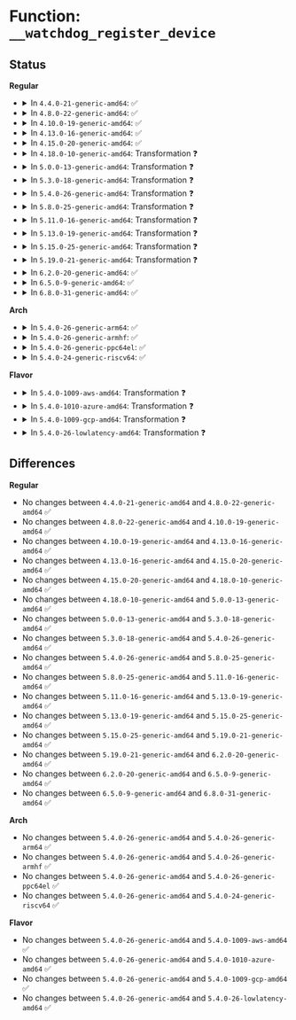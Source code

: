 # Function: <code>__watchdog_register_device</code>

## Status
<b>Regular</b>
<ul>
<li>
<details>
<summary>In <code>4.4.0-21-generic-amd64</code>: ✅</summary>

```c
int __watchdog_register_device(struct watchdog_device * wdd)
```

```json
{
  "name": "__watchdog_register_device",
  "collision_type": "Unique Static",
  "inline_type": "No",
  "funcs": [
    {
      "addr": 18446744071585704800,
      "name": "__watchdog_register_device",
      "external": false,
      "loc": "drivers/watchdog/watchdog_core.c:140",
      "file": "drivers/watchdog/watchdog_core.c",
      "inline": "seen, unknown",
      "caller_inline": [],
      "caller_func": [
        "drivers/watchdog/watchdog_core.c:watchdog_register_device"
      ]
    }
  ],
  "symbols": [
    {
      "addr": 18446744071585704800,
      "name": "__watchdog_register_device",
      "section": ".text",
      "bind": "STB_LOCAL",
      "size": 441
    }
  ]
}
```
</details>
</li>
<li>
<details>
<summary>In <code>4.8.0-22-generic-amd64</code>: ✅</summary>

```c
int __watchdog_register_device(struct watchdog_device * wdd)
```

```json
{
  "name": "__watchdog_register_device",
  "collision_type": "Unique Static",
  "inline_type": "No",
  "funcs": [
    {
      "addr": 18446744071586101552,
      "name": "__watchdog_register_device",
      "external": false,
      "loc": "drivers/watchdog/watchdog_core.c:194",
      "file": "drivers/watchdog/watchdog_core.c",
      "inline": "seen, unknown",
      "caller_inline": [],
      "caller_func": [
        "drivers/watchdog/watchdog_core.c:watchdog_init",
        "drivers/watchdog/watchdog_core.c:watchdog_register_device"
      ]
    }
  ],
  "symbols": [
    {
      "addr": 18446744071586101552,
      "name": "__watchdog_register_device",
      "section": ".text",
      "bind": "STB_LOCAL",
      "size": 484
    }
  ]
}
```
</details>
</li>
<li>
<details>
<summary>In <code>4.10.0-19-generic-amd64</code>: ✅</summary>

```c
int __watchdog_register_device(struct watchdog_device * wdd)
```

```json
{
  "name": "__watchdog_register_device",
  "collision_type": "Unique Static",
  "inline_type": "No",
  "funcs": [
    {
      "addr": 18446744071586302032,
      "name": "__watchdog_register_device",
      "external": false,
      "loc": "drivers/watchdog/watchdog_core.c:194",
      "file": "drivers/watchdog/watchdog_core.c",
      "inline": "seen, unknown",
      "caller_inline": [],
      "caller_func": [
        "drivers/watchdog/watchdog_core.c:watchdog_init",
        "drivers/watchdog/watchdog_core.c:watchdog_register_device"
      ]
    }
  ],
  "symbols": [
    {
      "addr": 18446744071586302032,
      "name": "__watchdog_register_device",
      "section": ".text",
      "bind": "STB_LOCAL",
      "size": 484
    }
  ]
}
```
</details>
</li>
<li>
<details>
<summary>In <code>4.13.0-16-generic-amd64</code>: ✅</summary>

```c
int __watchdog_register_device(struct watchdog_device * wdd)
```

```json
{
  "name": "__watchdog_register_device",
  "collision_type": "Unique Static",
  "inline_type": "No",
  "funcs": [
    {
      "addr": 18446744071586400992,
      "name": "__watchdog_register_device",
      "external": false,
      "loc": "drivers/watchdog/watchdog_core.c:194",
      "file": "drivers/watchdog/watchdog_core.c",
      "inline": "seen, unknown",
      "caller_inline": [],
      "caller_func": [
        "drivers/watchdog/watchdog_core.c:watchdog_init",
        "drivers/watchdog/watchdog_core.c:watchdog_register_device"
      ]
    }
  ],
  "symbols": [
    {
      "addr": 18446744071586400992,
      "name": "__watchdog_register_device",
      "section": ".text",
      "bind": "STB_LOCAL",
      "size": 460
    }
  ]
}
```
</details>
</li>
<li>
<details>
<summary>In <code>4.15.0-20-generic-amd64</code>: ✅</summary>

```c
int __watchdog_register_device(struct watchdog_device * wdd)
```

```json
{
  "name": "__watchdog_register_device",
  "collision_type": "Unique Static",
  "inline_type": "No",
  "funcs": [
    {
      "addr": 18446744071586867120,
      "name": "__watchdog_register_device",
      "external": false,
      "loc": "drivers/watchdog/watchdog_core.c:175",
      "file": "drivers/watchdog/watchdog_core.c",
      "inline": "seen, unknown",
      "caller_inline": [],
      "caller_func": [
        "drivers/watchdog/watchdog_core.c:watchdog_init",
        "drivers/watchdog/watchdog_core.c:watchdog_register_device"
      ]
    }
  ],
  "symbols": [
    {
      "addr": 18446744071586867120,
      "name": "__watchdog_register_device",
      "section": ".text",
      "bind": "STB_LOCAL",
      "size": 362
    }
  ]
}
```
</details>
</li>
<li>
<details>
<summary>In <code>4.18.0-10-generic-amd64</code>: Transformation ❓</summary>

```c
int __watchdog_register_device(struct watchdog_device * wdd)
```

```json
{
  "name": "__watchdog_register_device",
  "collision_type": "Unique Static",
  "inline_type": "No",
  "funcs": [
    {
      "addr": 0,
      "name": "__watchdog_register_device",
      "external": false,
      "loc": "drivers/watchdog/watchdog_core.c:176",
      "file": "drivers/watchdog/watchdog_core.c",
      "inline": "seen, unknown",
      "caller_inline": [],
      "caller_func": [
        "drivers/watchdog/watchdog_core.c:watchdog_init",
        "drivers/watchdog/watchdog_core.c:watchdog_register_device"
      ]
    }
  ],
  "symbols": [
    {
      "addr": 18446744071587160608,
      "name": "__watchdog_register_device",
      "section": ".text",
      "bind": "STB_LOCAL",
      "size": 319
    },
    {
      "addr": 18446744071587161298,
      "name": "__watchdog_register_device.cold.7",
      "section": ".text",
      "bind": "STB_LOCAL",
      "size": 49
    }
  ]
}
```
</details>
</li>
<li>
<details>
<summary>In <code>5.0.0-13-generic-amd64</code>: Transformation ❓</summary>

```c
int __watchdog_register_device(struct watchdog_device * wdd)
```

```json
{
  "name": "__watchdog_register_device",
  "collision_type": "Unique Static",
  "inline_type": "No",
  "funcs": [
    {
      "addr": 0,
      "name": "__watchdog_register_device",
      "external": false,
      "loc": "drivers/watchdog/watchdog_core.c:176",
      "file": "drivers/watchdog/watchdog_core.c",
      "inline": "seen, unknown",
      "caller_inline": [],
      "caller_func": [
        "drivers/watchdog/watchdog_core.c:watchdog_init",
        "drivers/watchdog/watchdog_core.c:watchdog_register_device"
      ]
    }
  ],
  "symbols": [
    {
      "addr": 18446744071587340528,
      "name": "__watchdog_register_device",
      "section": ".text",
      "bind": "STB_LOCAL",
      "size": 319
    },
    {
      "addr": 18446744071587341218,
      "name": "__watchdog_register_device.cold.7",
      "section": ".text",
      "bind": "STB_LOCAL",
      "size": 49
    }
  ]
}
```
</details>
</li>
<li>
<details>
<summary>In <code>5.3.0-18-generic-amd64</code>: Transformation ❓</summary>

```c
int __watchdog_register_device(struct watchdog_device * wdd)
```

```json
{
  "name": "__watchdog_register_device",
  "collision_type": "Unique Static",
  "inline_type": "No",
  "funcs": [
    {
      "addr": 0,
      "name": "__watchdog_register_device",
      "external": false,
      "loc": "drivers/watchdog/watchdog_core.c:185",
      "file": "drivers/watchdog/watchdog_core.c",
      "inline": "seen, unknown",
      "caller_inline": [],
      "caller_func": [
        "drivers/watchdog/watchdog_core.c:watchdog_init",
        "drivers/watchdog/watchdog_core.c:watchdog_register_device"
      ]
    }
  ],
  "symbols": [
    {
      "addr": 18446744071587611232,
      "name": "__watchdog_register_device",
      "section": ".text",
      "bind": "STB_LOCAL",
      "size": 298
    },
    {
      "addr": 18446744071587611952,
      "name": "__watchdog_register_device.cold",
      "section": ".text",
      "bind": "STB_LOCAL",
      "size": 49
    }
  ]
}
```
</details>
</li>
<li>
<details>
<summary>In <code>5.4.0-26-generic-amd64</code>: Transformation ❓</summary>

```c
int __watchdog_register_device(struct watchdog_device * wdd)
```

```json
{
  "name": "__watchdog_register_device",
  "collision_type": "Unique Static",
  "inline_type": "No",
  "funcs": [
    {
      "addr": 0,
      "name": "__watchdog_register_device",
      "external": false,
      "loc": "drivers/watchdog/watchdog_core.c:204",
      "file": "drivers/watchdog/watchdog_core.c",
      "inline": "seen, unknown",
      "caller_inline": [],
      "caller_func": [
        "drivers/watchdog/watchdog_core.c:watchdog_init",
        "drivers/watchdog/watchdog_core.c:watchdog_register_device"
      ]
    }
  ],
  "symbols": [
    {
      "addr": 18446744071587814880,
      "name": "__watchdog_register_device",
      "section": ".text",
      "bind": "STB_LOCAL",
      "size": 363
    },
    {
      "addr": 18446744071587815664,
      "name": "__watchdog_register_device.cold",
      "section": ".text",
      "bind": "STB_LOCAL",
      "size": 101
    }
  ]
}
```
</details>
</li>
<li>
<details>
<summary>In <code>5.8.0-25-generic-amd64</code>: Transformation ❓</summary>

```c
int __watchdog_register_device(struct watchdog_device * wdd)
```

```json
{
  "name": "__watchdog_register_device",
  "collision_type": "Unique Static",
  "inline_type": "No",
  "funcs": [
    {
      "addr": 0,
      "name": "__watchdog_register_device",
      "external": false,
      "loc": "drivers/watchdog/watchdog_core.c:208",
      "file": "drivers/watchdog/watchdog_core.c",
      "inline": "seen, unknown",
      "caller_inline": [],
      "caller_func": [
        "drivers/watchdog/watchdog_core.c:watchdog_init",
        "drivers/watchdog/watchdog_core.c:watchdog_register_device"
      ]
    }
  ],
  "symbols": [
    {
      "addr": 18446744071588661648,
      "name": "__watchdog_register_device",
      "section": ".text",
      "bind": "STB_LOCAL",
      "size": 433
    },
    {
      "addr": 18446744071588662512,
      "name": "__watchdog_register_device.cold",
      "section": ".text",
      "bind": "STB_LOCAL",
      "size": 101
    }
  ]
}
```
</details>
</li>
<li>
<details>
<summary>In <code>5.11.0-16-generic-amd64</code>: Transformation ❓</summary>

```c
int __watchdog_register_device(struct watchdog_device * wdd)
```

```json
{
  "name": "__watchdog_register_device",
  "collision_type": "Unique Static",
  "inline_type": "No",
  "funcs": [
    {
      "addr": 0,
      "name": "__watchdog_register_device",
      "external": false,
      "loc": "drivers/watchdog/watchdog_core.c:208",
      "file": "drivers/watchdog/watchdog_core.c",
      "inline": "seen, unknown",
      "caller_inline": [],
      "caller_func": [
        "drivers/watchdog/watchdog_core.c:watchdog_init",
        "drivers/watchdog/watchdog_core.c:watchdog_register_device"
      ]
    }
  ],
  "symbols": [
    {
      "addr": 18446744071588688976,
      "name": "__watchdog_register_device",
      "section": ".text",
      "bind": "STB_LOCAL",
      "size": 426
    },
    {
      "addr": 18446744071591583188,
      "name": "__watchdog_register_device.cold",
      "section": ".text",
      "bind": "STB_LOCAL",
      "size": 122
    }
  ]
}
```
</details>
</li>
<li>
<details>
<summary>In <code>5.13.0-19-generic-amd64</code>: Transformation ❓</summary>

```c
int __watchdog_register_device(struct watchdog_device * wdd)
```

```json
{
  "name": "__watchdog_register_device",
  "collision_type": "Unique Static",
  "inline_type": "No",
  "funcs": [
    {
      "addr": 0,
      "name": "__watchdog_register_device",
      "external": false,
      "loc": "drivers/watchdog/watchdog_core.c:208",
      "file": "drivers/watchdog/watchdog_core.c",
      "inline": "seen, unknown",
      "caller_inline": [],
      "caller_func": [
        "drivers/watchdog/watchdog_core.c:watchdog_init",
        "drivers/watchdog/watchdog_core.c:watchdog_register_device"
      ]
    }
  ],
  "symbols": [
    {
      "addr": 18446744071588575344,
      "name": "__watchdog_register_device",
      "section": ".text",
      "bind": "STB_LOCAL",
      "size": 427
    },
    {
      "addr": 18446744071591526228,
      "name": "__watchdog_register_device.cold",
      "section": ".text",
      "bind": "STB_LOCAL",
      "size": 127
    }
  ]
}
```
</details>
</li>
<li>
<details>
<summary>In <code>5.15.0-25-generic-amd64</code>: Transformation ❓</summary>

```c
int __watchdog_register_device(struct watchdog_device * wdd)
```

```json
{
  "name": "__watchdog_register_device",
  "collision_type": "Unique Static",
  "inline_type": "No",
  "funcs": [
    {
      "addr": 0,
      "name": "__watchdog_register_device",
      "external": false,
      "loc": "drivers/watchdog/watchdog_core.c:236",
      "file": "drivers/watchdog/watchdog_core.c",
      "inline": "seen, unknown",
      "caller_inline": [],
      "caller_func": [
        "drivers/watchdog/watchdog_core.c:watchdog_init",
        "drivers/watchdog/watchdog_core.c:watchdog_register_device"
      ]
    }
  ],
  "symbols": [
    {
      "addr": 18446744071589250928,
      "name": "__watchdog_register_device",
      "section": ".text",
      "bind": "STB_LOCAL",
      "size": 492
    },
    {
      "addr": 18446744071592637179,
      "name": "__watchdog_register_device.cold",
      "section": ".text",
      "bind": "STB_LOCAL",
      "size": 150
    }
  ]
}
```
</details>
</li>
<li>
<details>
<summary>In <code>5.19.0-21-generic-amd64</code>: Transformation ❓</summary>

```c
int __watchdog_register_device(struct watchdog_device * wdd)
```

```json
{
  "name": "__watchdog_register_device",
  "collision_type": "Unique Static",
  "inline_type": "No",
  "funcs": [
    {
      "addr": 0,
      "name": "__watchdog_register_device",
      "external": false,
      "loc": "drivers/watchdog/watchdog_core.c:236",
      "file": "drivers/watchdog/watchdog_core.c",
      "inline": "seen, unknown",
      "caller_inline": [],
      "caller_func": [
        "drivers/watchdog/watchdog_core.c:watchdog_init",
        "drivers/watchdog/watchdog_core.c:watchdog_register_device"
      ]
    }
  ],
  "symbols": [
    {
      "addr": 18446744071590719152,
      "name": "__watchdog_register_device",
      "section": ".text",
      "bind": "STB_LOCAL",
      "size": 486
    },
    {
      "addr": 18446744071594520998,
      "name": "__watchdog_register_device.cold",
      "section": ".text",
      "bind": "STB_LOCAL",
      "size": 135
    }
  ]
}
```
</details>
</li>
<li>
<details>
<summary>In <code>6.2.0-20-generic-amd64</code>: ✅</summary>

```c
int __watchdog_register_device(struct watchdog_device * wdd)
```

```json
{
  "name": "__watchdog_register_device",
  "collision_type": "Unique Static",
  "inline_type": "No",
  "funcs": [
    {
      "addr": 18446744071592392800,
      "name": "__watchdog_register_device",
      "external": false,
      "loc": "drivers/watchdog/watchdog_core.c:240",
      "file": "drivers/watchdog/watchdog_core.c",
      "inline": "seen, unknown",
      "caller_inline": [],
      "caller_func": [
        "drivers/watchdog/watchdog_core.c:watchdog_init",
        "drivers/watchdog/watchdog_core.c:watchdog_register_device"
      ]
    }
  ],
  "symbols": [
    {
      "addr": 18446744071592392800,
      "name": "__watchdog_register_device",
      "section": ".text",
      "bind": "STB_LOCAL",
      "size": 604
    }
  ]
}
```
</details>
</li>
<li>
<details>
<summary>In <code>6.5.0-9-generic-amd64</code>: ✅</summary>

```c
int __watchdog_register_device(struct watchdog_device * wdd)
```

```json
{
  "name": "__watchdog_register_device",
  "collision_type": "Unique Static",
  "inline_type": "No",
  "funcs": [
    {
      "addr": 18446744071592821936,
      "name": "__watchdog_register_device",
      "external": false,
      "loc": "drivers/watchdog/watchdog_core.c:240",
      "file": "drivers/watchdog/watchdog_core.c",
      "inline": "seen, unknown",
      "caller_inline": [],
      "caller_func": [
        "drivers/watchdog/watchdog_core.c:watchdog_init",
        "drivers/watchdog/watchdog_core.c:watchdog_register_device"
      ]
    }
  ],
  "symbols": [
    {
      "addr": 18446744071592821936,
      "name": "__watchdog_register_device",
      "section": ".text",
      "bind": "STB_LOCAL",
      "size": 604
    }
  ]
}
```
</details>
</li>
<li>
<details>
<summary>In <code>6.8.0-31-generic-amd64</code>: ✅</summary>

```c
int __watchdog_register_device(struct watchdog_device * wdd)
```

```json
{
  "name": "__watchdog_register_device",
  "collision_type": "Unique Static",
  "inline_type": "No",
  "funcs": [
    {
      "addr": 18446744071593571200,
      "name": "__watchdog_register_device",
      "external": false,
      "loc": "drivers/watchdog/watchdog_core.c:240",
      "file": "drivers/watchdog/watchdog_core.c",
      "inline": "seen, unknown",
      "caller_inline": [],
      "caller_func": [
        "drivers/watchdog/watchdog_core.c:watchdog_init",
        "drivers/watchdog/watchdog_core.c:watchdog_register_device"
      ]
    }
  ],
  "symbols": [
    {
      "addr": 18446744071593571200,
      "name": "__watchdog_register_device",
      "section": ".text",
      "bind": "STB_LOCAL",
      "size": 604
    }
  ]
}
```
</details>
</li>
</ul>
<b>Arch</b>
<ul>
<li>
<details>
<summary>In <code>5.4.0-26-generic-arm64</code>: ✅</summary>

```c
int __watchdog_register_device(struct watchdog_device * wdd)
```

```json
{
  "name": "__watchdog_register_device",
  "collision_type": "Unique Static",
  "inline_type": "No",
  "funcs": [
    {
      "addr": 18446603336501028816,
      "name": "__watchdog_register_device",
      "external": false,
      "loc": "drivers/watchdog/watchdog_core.c:204",
      "file": "drivers/watchdog/watchdog_core.c",
      "inline": "seen, unknown",
      "caller_inline": [],
      "caller_func": [
        "drivers/watchdog/watchdog_core.c:watchdog_init",
        "drivers/watchdog/watchdog_core.c:watchdog_register_device"
      ]
    }
  ],
  "symbols": [
    {
      "addr": 18446603336501028816,
      "name": "__watchdog_register_device",
      "section": ".text",
      "bind": "STB_LOCAL",
      "size": 628
    }
  ]
}
```
</details>
</li>
<li>
<details>
<summary>In <code>5.4.0-26-generic-armhf</code>: ✅</summary>

```c
int __watchdog_register_device(struct watchdog_device * wdd)
```

```json
{
  "name": "__watchdog_register_device",
  "collision_type": "Unique Static",
  "inline_type": "No",
  "funcs": [
    {
      "addr": 3233547072,
      "name": "__watchdog_register_device",
      "external": false,
      "loc": "drivers/watchdog/watchdog_core.c:204",
      "file": "drivers/watchdog/watchdog_core.c",
      "inline": "seen, unknown",
      "caller_inline": [],
      "caller_func": [
        "drivers/watchdog/watchdog_core.c:watchdog_init",
        "drivers/watchdog/watchdog_core.c:watchdog_register_device"
      ]
    }
  ],
  "symbols": [
    {
      "addr": 3233547072,
      "name": "__watchdog_register_device",
      "section": ".text",
      "bind": "STB_LOCAL",
      "size": 524
    }
  ]
}
```
</details>
</li>
<li>
<details>
<summary>In <code>5.4.0-26-generic-ppc64el</code>: ✅</summary>

```c
int __watchdog_register_device(struct watchdog_device * wdd)
```

```json
{
  "name": "__watchdog_register_device",
  "collision_type": "Unique Static",
  "inline_type": "No",
  "funcs": [
    {
      "addr": 13835058055294509456,
      "name": "__watchdog_register_device",
      "external": false,
      "loc": "drivers/watchdog/watchdog_core.c:204",
      "file": "drivers/watchdog/watchdog_core.c",
      "inline": "seen, unknown",
      "caller_inline": [],
      "caller_func": [
        "drivers/watchdog/watchdog_core.c:watchdog_init",
        "drivers/watchdog/watchdog_core.c:watchdog_register_device"
      ]
    }
  ],
  "symbols": [
    {
      "addr": 13835058055294509456,
      "name": "__watchdog_register_device",
      "section": ".text",
      "bind": "STB_LOCAL",
      "size": 816
    }
  ]
}
```
</details>
</li>
<li>
<details>
<summary>In <code>5.4.0-24-generic-riscv64</code>: ✅</summary>

```c
int __watchdog_register_device(struct watchdog_device * wdd)
```

```json
{
  "name": "__watchdog_register_device",
  "collision_type": "Unique Static",
  "inline_type": "No",
  "funcs": [
    {
      "addr": 18446743936277768492,
      "name": "__watchdog_register_device",
      "external": false,
      "loc": "drivers/watchdog/watchdog_core.c:204",
      "file": "drivers/watchdog/watchdog_core.c",
      "inline": "seen, unknown",
      "caller_inline": [],
      "caller_func": [
        "drivers/watchdog/watchdog_core.c:watchdog_init",
        "drivers/watchdog/watchdog_core.c:watchdog_register_device"
      ]
    }
  ],
  "symbols": [
    {
      "addr": 18446743936277768492,
      "name": "__watchdog_register_device",
      "section": ".text",
      "bind": "STB_LOCAL",
      "size": 462
    }
  ]
}
```
</details>
</li>
</ul>
<b>Flavor</b>
<ul>
<li>
<details>
<summary>In <code>5.4.0-1009-aws-amd64</code>: Transformation ❓</summary>

```c
int __watchdog_register_device(struct watchdog_device * wdd)
```

```json
{
  "name": "__watchdog_register_device",
  "collision_type": "Unique Static",
  "inline_type": "No",
  "funcs": [
    {
      "addr": 0,
      "name": "__watchdog_register_device",
      "external": false,
      "loc": "drivers/watchdog/watchdog_core.c:204",
      "file": "drivers/watchdog/watchdog_core.c",
      "inline": "seen, unknown",
      "caller_inline": [],
      "caller_func": [
        "drivers/watchdog/watchdog_core.c:watchdog_init",
        "drivers/watchdog/watchdog_core.c:watchdog_register_device"
      ]
    }
  ],
  "symbols": [
    {
      "addr": 18446744071587445856,
      "name": "__watchdog_register_device",
      "section": ".text",
      "bind": "STB_LOCAL",
      "size": 363
    },
    {
      "addr": 18446744071587446640,
      "name": "__watchdog_register_device.cold",
      "section": ".text",
      "bind": "STB_LOCAL",
      "size": 101
    }
  ]
}
```
</details>
</li>
<li>
<details>
<summary>In <code>5.4.0-1010-azure-amd64</code>: Transformation ❓</summary>

```c
int __watchdog_register_device(struct watchdog_device * wdd)
```

```json
{
  "name": "__watchdog_register_device",
  "collision_type": "Unique Static",
  "inline_type": "No",
  "funcs": [
    {
      "addr": 0,
      "name": "__watchdog_register_device",
      "external": false,
      "loc": "drivers/watchdog/watchdog_core.c:204",
      "file": "drivers/watchdog/watchdog_core.c",
      "inline": "seen, unknown",
      "caller_inline": [],
      "caller_func": [
        "drivers/watchdog/watchdog_core.c:watchdog_init",
        "drivers/watchdog/watchdog_core.c:watchdog_register_device"
      ]
    }
  ],
  "symbols": [
    {
      "addr": 18446744071587214064,
      "name": "__watchdog_register_device",
      "section": ".text",
      "bind": "STB_LOCAL",
      "size": 363
    },
    {
      "addr": 18446744071587214848,
      "name": "__watchdog_register_device.cold",
      "section": ".text",
      "bind": "STB_LOCAL",
      "size": 101
    }
  ]
}
```
</details>
</li>
<li>
<details>
<summary>In <code>5.4.0-1009-gcp-amd64</code>: Transformation ❓</summary>

```c
int __watchdog_register_device(struct watchdog_device * wdd)
```

```json
{
  "name": "__watchdog_register_device",
  "collision_type": "Unique Static",
  "inline_type": "No",
  "funcs": [
    {
      "addr": 0,
      "name": "__watchdog_register_device",
      "external": false,
      "loc": "drivers/watchdog/watchdog_core.c:204",
      "file": "drivers/watchdog/watchdog_core.c",
      "inline": "seen, unknown",
      "caller_inline": [],
      "caller_func": [
        "drivers/watchdog/watchdog_core.c:watchdog_init",
        "drivers/watchdog/watchdog_core.c:watchdog_register_device"
      ]
    }
  ],
  "symbols": [
    {
      "addr": 18446744071587771024,
      "name": "__watchdog_register_device",
      "section": ".text",
      "bind": "STB_LOCAL",
      "size": 363
    },
    {
      "addr": 18446744071587771808,
      "name": "__watchdog_register_device.cold",
      "section": ".text",
      "bind": "STB_LOCAL",
      "size": 101
    }
  ]
}
```
</details>
</li>
<li>
<details>
<summary>In <code>5.4.0-26-lowlatency-amd64</code>: Transformation ❓</summary>

```c
int __watchdog_register_device(struct watchdog_device * wdd)
```

```json
{
  "name": "__watchdog_register_device",
  "collision_type": "Unique Static",
  "inline_type": "No",
  "funcs": [
    {
      "addr": 0,
      "name": "__watchdog_register_device",
      "external": false,
      "loc": "drivers/watchdog/watchdog_core.c:204",
      "file": "drivers/watchdog/watchdog_core.c",
      "inline": "seen, unknown",
      "caller_inline": [],
      "caller_func": [
        "drivers/watchdog/watchdog_core.c:watchdog_init",
        "drivers/watchdog/watchdog_core.c:watchdog_register_device"
      ]
    }
  ],
  "symbols": [
    {
      "addr": 18446744071587884368,
      "name": "__watchdog_register_device",
      "section": ".text",
      "bind": "STB_LOCAL",
      "size": 363
    },
    {
      "addr": 18446744071587885152,
      "name": "__watchdog_register_device.cold",
      "section": ".text",
      "bind": "STB_LOCAL",
      "size": 101
    }
  ]
}
```
</details>
</li>
</ul>

## Differences
<b>Regular</b>
<ul>
<li>
No changes between <code>4.4.0-21-generic-amd64</code> and <code>4.8.0-22-generic-amd64</code> ✅
</li>
<li>
No changes between <code>4.8.0-22-generic-amd64</code> and <code>4.10.0-19-generic-amd64</code> ✅
</li>
<li>
No changes between <code>4.10.0-19-generic-amd64</code> and <code>4.13.0-16-generic-amd64</code> ✅
</li>
<li>
No changes between <code>4.13.0-16-generic-amd64</code> and <code>4.15.0-20-generic-amd64</code> ✅
</li>
<li>
No changes between <code>4.15.0-20-generic-amd64</code> and <code>4.18.0-10-generic-amd64</code> ✅
</li>
<li>
No changes between <code>4.18.0-10-generic-amd64</code> and <code>5.0.0-13-generic-amd64</code> ✅
</li>
<li>
No changes between <code>5.0.0-13-generic-amd64</code> and <code>5.3.0-18-generic-amd64</code> ✅
</li>
<li>
No changes between <code>5.3.0-18-generic-amd64</code> and <code>5.4.0-26-generic-amd64</code> ✅
</li>
<li>
No changes between <code>5.4.0-26-generic-amd64</code> and <code>5.8.0-25-generic-amd64</code> ✅
</li>
<li>
No changes between <code>5.8.0-25-generic-amd64</code> and <code>5.11.0-16-generic-amd64</code> ✅
</li>
<li>
No changes between <code>5.11.0-16-generic-amd64</code> and <code>5.13.0-19-generic-amd64</code> ✅
</li>
<li>
No changes between <code>5.13.0-19-generic-amd64</code> and <code>5.15.0-25-generic-amd64</code> ✅
</li>
<li>
No changes between <code>5.15.0-25-generic-amd64</code> and <code>5.19.0-21-generic-amd64</code> ✅
</li>
<li>
No changes between <code>5.19.0-21-generic-amd64</code> and <code>6.2.0-20-generic-amd64</code> ✅
</li>
<li>
No changes between <code>6.2.0-20-generic-amd64</code> and <code>6.5.0-9-generic-amd64</code> ✅
</li>
<li>
No changes between <code>6.5.0-9-generic-amd64</code> and <code>6.8.0-31-generic-amd64</code> ✅
</li>
</ul>
<b>Arch</b>
<ul>
<li>
No changes between <code>5.4.0-26-generic-amd64</code> and <code>5.4.0-26-generic-arm64</code> ✅
</li>
<li>
No changes between <code>5.4.0-26-generic-amd64</code> and <code>5.4.0-26-generic-armhf</code> ✅
</li>
<li>
No changes between <code>5.4.0-26-generic-amd64</code> and <code>5.4.0-26-generic-ppc64el</code> ✅
</li>
<li>
No changes between <code>5.4.0-26-generic-amd64</code> and <code>5.4.0-24-generic-riscv64</code> ✅
</li>
</ul>
<b>Flavor</b>
<ul>
<li>
No changes between <code>5.4.0-26-generic-amd64</code> and <code>5.4.0-1009-aws-amd64</code> ✅
</li>
<li>
No changes between <code>5.4.0-26-generic-amd64</code> and <code>5.4.0-1010-azure-amd64</code> ✅
</li>
<li>
No changes between <code>5.4.0-26-generic-amd64</code> and <code>5.4.0-1009-gcp-amd64</code> ✅
</li>
<li>
No changes between <code>5.4.0-26-generic-amd64</code> and <code>5.4.0-26-lowlatency-amd64</code> ✅
</li>
</ul>

